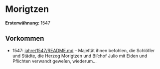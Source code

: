 # Morigtzen

**Ersterwähnung:** 1547

## Vorkommen
- 1547: [jahre/1547/README.md](../jahre/1547/README.md) – Majeſtät ihnen befohlen, die Schlöſſer und Städte, die
Herzog Morigtzen und Biſchof Julio mit Eiden und Pflichten
verwandt geweſen, wiederum...
